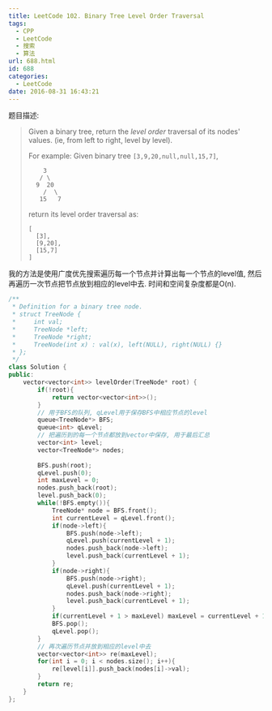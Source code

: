 ```yaml
---
title: LeetCode 102. Binary Tree Level Order Traversal
tags:
  - CPP
  - LeetCode
  - 搜索
  - 算法
url: 688.html
id: 688
categories:
  - LeetCode
date: 2016-08-31 16:43:21
---
```

题目描述:

> Given a binary tree, return the *level order* traversal of its nodes' values. (ie, from left to right, level by level).
>
> For example:
> Given binary tree `[3,9,20,null,null,15,7]`,
>
> ```
>     3
>    / \
>   9  20
>     /  \
>    15   7
>
> ```
>
> return its level order traversal as:
>
> ```
> [
>   [3],
>   [9,20],
>   [15,7]
> ]
> ```

我的方法是使用广度优先搜索遍历每一个节点并计算出每一个节点的level值, 然后再遍历一次节点把节点放到相应的level中去. 时间和空间复杂度都是O(n).

```cpp
/**
 * Definition for a binary tree node.
 * struct TreeNode {
 *     int val;
 *     TreeNode *left;
 *     TreeNode *right;
 *     TreeNode(int x) : val(x), left(NULL), right(NULL) {}
 * };
 */
class Solution {
public:
    vector<vector<int>> levelOrder(TreeNode* root) {
        if(!root){
            return vector<vector<int>>();
        }
        // 用于BFS的队列, qLevel用于保存BFS中相应节点的level
        queue<TreeNode*> BFS;
        queue<int> qLevel;
        // 把遍历到的每一个节点都放到vector中保存, 用于最后汇总
        vector<int> level;
        vector<TreeNode*> nodes;
        
        BFS.push(root);
        qLevel.push(0);
        int maxLevel = 0;
        nodes.push_back(root);
        level.push_back(0);
        while(!BFS.empty()){
            TreeNode* node = BFS.front();
            int currentLevel = qLevel.front();
            if(node->left){
                BFS.push(node->left);
                qLevel.push(currentLevel + 1);
                nodes.push_back(node->left);
                level.push_back(currentLevel + 1);
            }
            if(node->right){
                BFS.push(node->right);
                qLevel.push(currentLevel + 1);
                nodes.push_back(node->right);
                level.push_back(currentLevel + 1);
            }
            if(currentLevel + 1 > maxLevel) maxLevel = currentLevel + 1;
            BFS.pop();
            qLevel.pop();
        }
        // 再次遍历节点并放到相应的level中去
        vector<vector<int>> re(maxLevel);
        for(int i = 0; i < nodes.size(); i++){
            re[level[i]].push_back(nodes[i]->val);
        }
        return re;
    }
};
```

